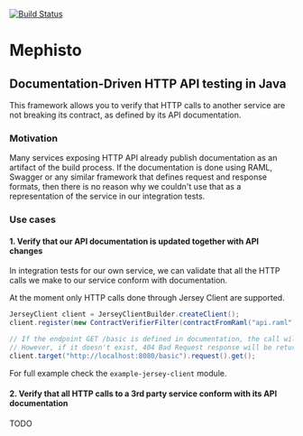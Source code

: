[![Build Status](https://travis-ci.org/msvab/mephisto.svg?branch=master)](https://travis-ci.org/msvab/mephisto)

# Mephisto

## Documentation-Driven HTTP API testing in Java

This framework allows you to verify that HTTP calls to another service are not breaking its contract, as defined by its API documentation.

### Motivation
Many services exposing HTTP API already publish documentation as an artifact of the build process. If the documentation
is done using RAML, Swagger or any similar framework that defines request and response formats, then there is no reason
why we couldn't use that as a representation of the service in our integration tests.

### Use cases
#### 1. Verify that our API documentation is updated together with API changes
In integration tests for our own service, we can validate that all the HTTP calls we make to our service conform with documentation.

At the moment only HTTP calls done through Jersey Client are supported.

````java
JerseyClient client = JerseyClientBuilder.createClient();
client.register(new ContractVerifierFilter(contractFromRaml("api.raml")));

// If the endpoint GET /basic is defined in documentation, the call will work as expected.
// However, if it doesn't exist, 404 Bad Request response will be returned instead with description of the problem.
client.target("http://localhost:8080/basic").request().get();
````

For full example check the `example-jersey-client` module.

#### 2. Verify that all HTTP calls to a 3rd party service conform with its API documentation

TODO